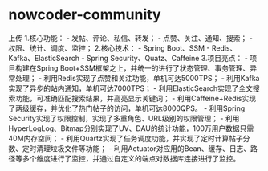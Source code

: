# nowcoder-community
上传
1.核心功能：
   		    - 发帖、评论、私信、转发；
   		    - 点赞、关注、通知、搜索；
    		    - 权限、统计、调度、监控；
2.核心技术：
   		    - Spring Boot、SSM
   		    - Redis、Kafka、ElasticSearch
   	       - Spring Security、Quatz、Caffeine
3.项目亮点：
   		 - 项目构建在Spring Boot+SSM框架之上，并统一的进行了状态管理、事务管理、异常处理；
    	    - 利用Redis实现了点赞和关注功能，单机可达5000TPS；
   		 - 利用Kafka实现了异步的站内通知，单机可达7000TPS；
    	    - 利用ElasticSearch实现了全文搜索功能，可准确匹配搜索结果，并高亮显示关键词；
   		 - 利用Caffeine+Redis实现了两级缓存，并优化了热门帖子的访问，单机可达8000QPS。
    	    - 利用Spring Security实现了权限控制，实现了多重角色、URL级别的权限管理；
   		 - 利用HyperLogLog、Bitmap分别实现了UV、DAU的统计功能，100万用户数据只需40M内存空间；
   		 - 利用Quartz实现了任务调度功能，并实现了定时计算帖子分数、定时清理垃圾文件等功能；
   		 - 利用Actuator对应用的Bean、缓存、日志、路径等多个维度进行了监控，并通过自定义的端点对数据库连接进行了监控。
